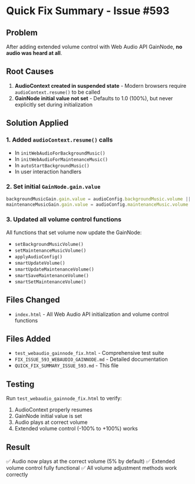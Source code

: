 # Quick Fix Summary - Issue #593

## Problem
After adding extended volume control with Web Audio API GainNode, **no audio was heard at all**.

## Root Causes
1. **AudioContext created in suspended state** - Modern browsers require `audioContext.resume()` to be called
2. **GainNode initial value not set** - Defaults to 1.0 (100%), but never explicitly set during initialization

## Solution Applied

### 1. Added `audioContext.resume()` calls
- In `initWebAudioForBackgroundMusic()`
- In `initWebAudioForMaintenanceMusic()`
- In `autoStartBackgroundMusic()`
- In user interaction handlers

### 2. Set initial `GainNode.gain.value`
```javascript
backgroundMusicGain.gain.value = audioConfig.backgroundMusic.volume || 0.05;
maintenanceMusicGain.gain.value = audioConfig.maintenanceMusic.volume || 0.05;
```

### 3. Updated all volume control functions
All functions that set volume now update the GainNode:
- `setBackgroundMusicVolume()`
- `setMaintenanceMusicVolume()`
- `applyAudioConfig()`
- `smartUpdateVolume()`
- `smartUpdateMaintenanceVolume()`
- `smartSaveMaintenanceVolume()`
- `smartSetMaintenanceVolume()`

## Files Changed
- `index.html` - All Web Audio API initialization and volume control functions

## Files Added
- `test_webaudio_gainnode_fix.html` - Comprehensive test suite
- `FIX_ISSUE_593_WEBAUDIO_GAINNODE.md` - Detailed documentation
- `QUICK_FIX_SUMMARY_ISSUE_593.md` - This file

## Testing
Run `test_webaudio_gainnode_fix.html` to verify:
1. AudioContext properly resumes
2. GainNode initial value is set
3. Audio plays at correct volume
4. Extended volume control (-100% to +100%) works

## Result
✅ Audio now plays at the correct volume (5% by default)
✅ Extended volume control fully functional
✅ All volume adjustment methods work correctly
